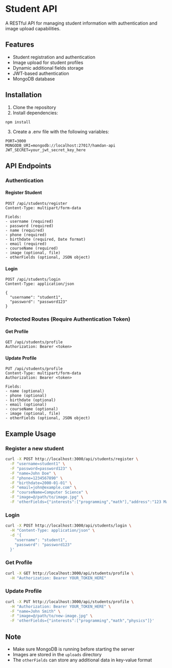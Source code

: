 # Student API

A RESTful API for managing student information with authentication and image upload capabilities.

## Features

- Student registration and authentication
- Image upload for student profiles
- Dynamic additional fields storage
- JWT-based authentication
- MongoDB database

## Installation

1. Clone the repository
2. Install dependencies:
```bash
npm install
```
3. Create a .env file with the following variables:
```
PORT=3000
MONGODB_URI=mongodb://localhost:27017/hamdan-api
JWT_SECRET=your_jwt_secret_key_here
```

## API Endpoints

### Authentication

#### Register Student
```
POST /api/students/register
Content-Type: multipart/form-data

Fields:
- username (required)
- password (required)
- name (required)
- phone (required)
- birthdate (required, Date format)
- email (required)
- courseName (required)
- image (optional, file)
- otherFields (optional, JSON object)
```

#### Login
```
POST /api/students/login
Content-Type: application/json

{
  "username": "student1",
  "password": "password123"
}
```

### Protected Routes (Require Authentication Token)

#### Get Profile
```
GET /api/students/profile
Authorization: Bearer <token>
```

#### Update Profile
```
PUT /api/students/profile
Content-Type: multipart/form-data
Authorization: Bearer <token>

Fields:
- name (optional)
- phone (optional)
- birthdate (optional)
- email (optional)
- courseName (optional)
- image (optional, file)
- otherFields (optional, JSON object)
```

## Example Usage

### Register a new student
```bash
curl -X POST http://localhost:3000/api/students/register \
  -F "username=student1" \
  -F "password=password123" \
  -F "name=John Doe" \
  -F "phone=1234567890" \
  -F "birthdate=2000-01-01" \
  -F "email=john@example.com" \
  -F "courseName=Computer Science" \
  -F "image=@/path/to/image.jpg" \
  -F 'otherFields={"interests":["programming","math"],"address":"123 Main St"}'
```

### Login
```bash
curl -X POST http://localhost:3000/api/students/login \
  -H "Content-Type: application/json" \
  -d '{
    "username": "student1",
    "password": "password123"
  }'
```

### Get Profile
```bash
curl -X GET http://localhost:3000/api/students/profile \
  -H "Authorization: Bearer YOUR_TOKEN_HERE"
```

### Update Profile
```bash
curl -X PUT http://localhost:3000/api/students/profile \
  -H "Authorization: Bearer YOUR_TOKEN_HERE" \
  -F "name=John Smith" \
  -F "image=@/path/to/new-image.jpg" \
  -F 'otherFields={"interests":["programming","math","physics"]}'
```

## Note

- Make sure MongoDB is running before starting the server
- Images are stored in the `uploads` directory
- The `otherFields` can store any additional data in key-value format

